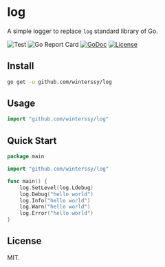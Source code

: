 # log

A simple logger  to replace `log` standard library of Go.

![Test](https://img.shields.io/github/workflow/status/winterssy/log/Test/master?label=Test&logo=appveyor) ![Go Report Card](https://goreportcard.com/badge/github.com/winterssy/log) [![GoDoc](https://godoc.org/github.com/winterssy/log?status.svg)](https://godoc.org/github.com/winterssy/log) [![License](https://img.shields.io/github/license/winterssy/log.svg)](LICENSE)

## Install

```sh
go get -u github.com/winterssy/log
```

## Usage
```go
import "github.com/winterssy/log"
```

## Quick Start
```go
package main

import "github.com/winterssy/log"

func main() {
	log.SetLevel(log.Ldebug)
	log.Debug("hello world")
	log.Info("hello world")
	log.Warn("hello world")
	log.Error("hello world")
}
```

## License
MIT.
